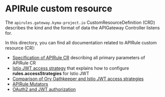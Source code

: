 # APIRule custom resource

The `apirules.gateway.kyma-project.io` CustomResourceDefinition (CRD) describes the kind and the format of data the APIGateway Controller listens for.

In this directory, you can find all documentation related to APIRule custom resource (CR):
- [Specification of APIRule CR](./04-10-apirule-custom-resource.md) describing all primary parameters of APIRule CR
- [Istio JWT access strategy](./04-20-apirule-istio-jwt-access-strategy.md) that explains how to configure **rules.accessStrategies** for Istio JWT
- [Comparison of Ory Oathkeeper and Istio JWT access strategies](./04-30-apirule-jwt-ory-and-istio-comparison.md)
- [APIRule Mutators](./04-40-apirule-mutators.md)
- [OAuth2 and JWT authorization](./04-50-apirule-authorizations.md)
